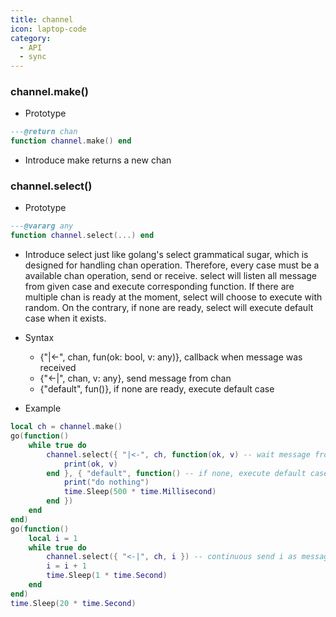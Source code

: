 ```yaml
---
title: channel
icon: laptop-code
category:
  - API
  - sync
---
```


### channel.make()

* Prototype
```lua
---@return chan
function channel.make() end
```

* Introduce
make returns a new chan

### channel.select()

* Prototype
```lua
---@vararg any
function channel.select(...) end
```

* Introduce
select just like golang's select grammatical sugar, which is designed for handling chan operation. Therefore, every case must be a available chan operation, send or receive. select will listen all message from given case and execute corresponding function. If there are multiple chan is ready at the moment, select will choose to execute with random. On the contrary, if none are ready, select will execute default case when it exists.

* Syntax
    - {"|<-", chan, fun(ok: bool, v: any)}, callback when message was received
    - {"<-|", chan, v: any}, send message from chan
    - {"default", fun()}, if none are ready, execute default case

* Example
```lua
local ch = channel.make()
go(function()
    while true do
        channel.select({ "|<-", ch, function(ok, v) -- wait message from chan
            print(ok, v)
        end }, { "default", function() -- if none, execute default case
            print("do nothing")
            time.Sleep(500 * time.Millisecond)
        end })
    end
end)
go(function()
    local i = 1
    while true do
        channel.select({ "<-|", ch, i }) -- continuous send i as message per second
        i = i + 1
        time.Sleep(1 * time.Second)
    end
end)
time.Sleep(20 * time.Second)
```